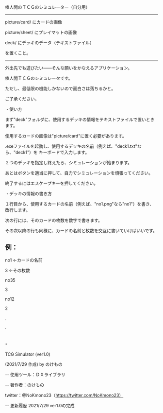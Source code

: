 棒人間のＴＣＧのシミュレーター（自分用）

---

picture/card/ にカードの画像

picture/sheet/ にプレイマットの画像

deck/ にデッキのデータ（テキストファイル）

を置くこと。

---

外出先でも遊びたい――そんな願いをかなえるアプリケーション。

棒人間ＴＣＧのシミュレータです。

ただし、最低限の機能しかないので面白さは落ちるかと。

ご了承ください。


・使い方

まず"deck"フォルダに、使用するデッキの情報をテキストファイルで置いときます。

使用するカードの画像は"picture/card"に置く必要があります。

.exeファイルを起動し、使用するデッキの名前（例えば、"deck1.txt"なら、"deck1"）を
キーボードで入力します。

２つのデッキを指定し終えたら、シミュレーションが始まります。

あとはボタンを適当に押して、自力でシミュレーションを頑張ってください。

終了するにはエスケープキーを押してください。


・デッキの情報の書き方

１行目から、使用するカードの名前（例えば、"no1.png"なら"no1"）を書き、改行します。

次の行には、そのカードの枚数を数字で書きます。

その次以降の行も同様に、カードの名前と枚数を交互に書いていけばいいです。

例：
---------
no1	←カードの名前

3	←その枚数

no35

3

no12

2

.

.

.
----------


TCG Simulator (ver1.0)

(2021/7/29 作成) by のけもの

--
使用ツール：ＤＸライブラリ

--
著作者：のけもの

twitter：@NoKmono23（https://twitter.com/NoKmono23）

--
更新履歴
2021/7/29 ver1.0の完成
